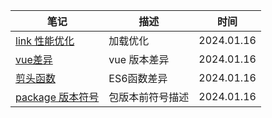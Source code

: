 | 笔记 | 描述 | 时间 |
|-----|------|------|
| [link 性能优化](/md/link.md#性能优化)  | 加载优化 | 2024.01.16 |
| [vue差异](/md/vue.md#vue2-与-vue3-差异)  | vue 版本差异 | 2024.01.16 |
| [剪头函数](/md/js.md#剪头函数和普通函数)  |  ES6函数差异 | 2024.01.16 |
| [package 版本符号](/md/package.json.md#版本号有前缀（~或^）)  |  包版本前符号描述 | 2024.01.16 |


